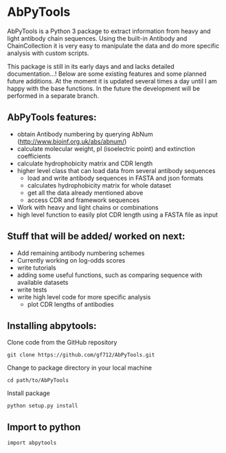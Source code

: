 # AbPyTools
AbPyTools is a Python 3 package to extract information from heavy and light antibody chain sequences. Using the built-in
Antibody and ChainCollection it is very easy to manipulate the data and do more specific analysis with custom scripts.

This package is still in its early days and and lacks detailed documentation...!
Below are some existing features and some planned future additions.
At the moment it is updated several times a day until I am happy with the base functions. In the future the development 
will be performed in a separate branch.

AbPyTools features:
- 
- obtain Antibody numbering by querying AbNum (http://www.bioinf.org.uk/abs/abnum/)
- calculate molecular weight, pI (isoelectric point) and extinction coefficients
- calculate hydrophobicity matrix and CDR length
- higher level class that can load data from several antibody sequences
  - load and write antibody sequences in FASTA and json formats
  - calculates hydrophobicity matrix for whole dataset
  - get all the data already mentioned above
  - access CDR and framework sequences
- Work with heavy and light chains or combinations 
- high level function to easily plot CDR length using a FASTA file as input

Stuff that will be added/ worked on next:
- 
- Add remaining antibody numbering schemes
- Currently working on log-odds scores
- write tutorials
- adding some useful functions, such as comparing sequence with available datasets
- write tests
- write high level code for more specific analysis
  - plot CDR lengths of antibodies

Installing abpytools:
-
Clone code from the GitHub repository

`git clone https://github.com/gf712/AbPyTools.git`

Change to package directory in your local machine

`cd path/to/AbPyTools`

Install package

`python setup.py install`

Import to python
-
`import abpytools`